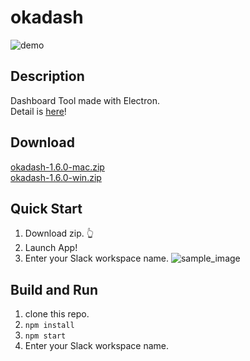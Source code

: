 # okadash

![demo](https://github.com/konoyono/okadash/blob/master/images/forREADME.gif)

## Description

Dashboard Tool made with Electron.  
Detail is [here](https://trello.com/b/dwk73iz6/okadash)!

## Download

[okadash-1.6.0-mac.zip](https://github.com/konoyono/okadash/releases/download/1.6.0/okadash-1.6.0-mac.zip)  
[okadash-1.6.0-win.zip](https://github.com/konoyono/okadash/releases/download/1.6.0/okadash-1.6.0-win.zip)

## Quick Start

1. Download zip. 👆
1. Launch App!
1. Enter your Slack workspace name.
   ![sample_image](https://github.com/konoyono/okadash/blob/master/images/initialize.gif)

## Build and Run

1. clone this repo.
1. `npm install`
1. `npm start`
1. Enter your Slack workspace name.
